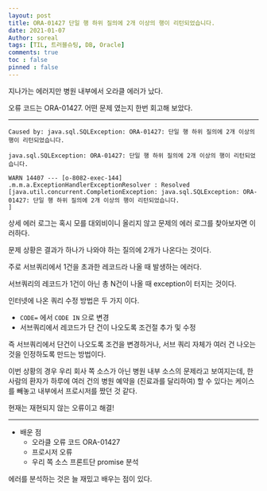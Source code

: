 ```yaml
---
layout: post
title: ORA-01427 단일 행 하위 질의에 2개 이상의 행이 리턴되었습니다.
date: 2021-01-07
Author: soreal
tags: [TIL, 트러블슈팅, DB, Oracle]
comments: true
toc : false
pinned : false
---
```


지나가는 에러지만 병원 내부에서 오라클 에러가 났다.

오류 코드는 ORA-01427. 어떤 문제 였는지 한번 회고해 보았다.

<!-- more -->

* * *

````
Caused by: java.sql.SQLException: ORA-01427: 단일 행 하위 질의에 2개 이상의 행이 리턴되었습니다.

java.sql.SQLException: ORA-01427: 단일 행 하위 질의에 2개 이상의 행이 리턴되었습니다.

WARN 14407 --- [o-8082-exec-144] .m.m.a.ExceptionHandlerExceptionResolver : Resolved [java.util.concurrent.CompletionException: java.sql.SQLException: ORA-01427: 단일 행 하위 질의에 2개 이상의 행이 리턴되었습니다.
]
````

상세 에러 로그는 혹시 모를 대외비이니 올리지 않고 문제의 에러 로그를 찾아보자면 이러하다.

문제 상황은 결과가 하나가 나와야 하는 질의에 2개가 나온다는 것이다.

주로 서브쿼리에서 1건을 초과한 레코드라 나올 때 발생하는 에러다.

서브쿼리의 레코드가 1건이 아닌 총 N건이 나올 때 exception이 터지는 것이다.


인터넷에 나온 쿼리 수정 방법은 두 가지 이다.

- `CODE=` 에서 `CODE IN` 으로 변경
- 서브쿼리에서 레코드가 단 건이 나오도록 조건절 추가 및 수정

즉 서브쿼리에서 단건이 나오도록 조건을 변경하거나, 서브 쿼리 자체가 여러 건 나오는 것을 인정하도록 만드는 방법이다.

이번 상황의 경우 우리 회사 쪽 소스가 아닌 병원 내부 소스의 문제라고 보여지는데, 한 사람의 환자가 하루에 여러 건의 병원 예약을 (진료과를 달리하여) 할 수 있다는 케이스를 빼놓고 내부에서 프로시저를 짰던 것 같다.

현재는 재현되지 않는 오류이고 해결!


* * * 

- 배운 점
    - 오라클 오류 코드 ORA-01427
    - 프로시저 오류 
    - 우리 쪽 소스 프론트단 promise 분석


에러를 분석하는 것은 늘 재밌고 배우는 점이 있다. 



